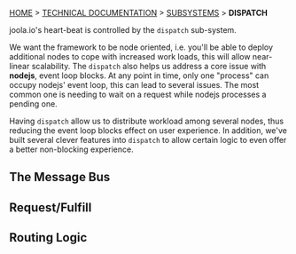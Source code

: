 [HOME](Home) > [TECHNICAL DOCUMENTATION](technical-documentation) > [SUBSYSTEMS](subsystems) > **DISPATCH**

joola.io's heart-beat is controlled by the `dispatch` sub-system.

We want the framework to be node oriented, i.e. you'll be able to deploy additional nodes to cope with increased work loads, this will allow near-linear scalability.
The `dispatch` also helps us address a core issue with **nodejs**, event loop blocks. At any point in time, only one "process" can occupy nodejs' event loop, this can lead to several issues. The most common one is needing to wait on a request while nodejs processes a pending one.

Having `dispatch` allow us to distribute workload among several nodes, thus reducing the event loop blocks effect on user experience. In addition, we've built several clever
 features into `dispatch` to allow certain logic to even offer a better non-blocking experience.

## The Message Bus

## Request/Fulfill

## Routing Logic

